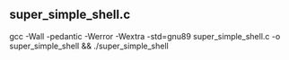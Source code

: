 
## super_simple_shell.c
gcc -Wall -pedantic -Werror -Wextra -std=gnu89 super_simple_shell.c -o super_simple_shell && ./super_simple_shell
